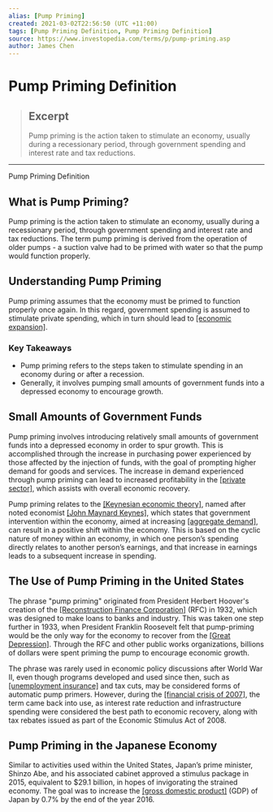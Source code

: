 ```yaml
---
alias: [Pump Priming]
created: 2021-03-02T22:56:50 (UTC +11:00)
tags: [Pump Priming Definition, Pump Priming Definition]
source: https://www.investopedia.com/terms/p/pump-priming.asp
author: James Chen
---
```


# Pump Priming Definition

> ## Excerpt
> Pump priming is the action taken to stimulate an economy, usually during a recessionary period, through government spending and interest rate and tax reductions.

---

Pump Priming Definition
## What is Pump Priming?

Pump priming is the action taken to stimulate an economy, usually during a recessionary period, through government spending and interest rate and tax reductions. The term pump priming is derived from the operation of older pumps - a suction valve had to be primed with water so that the pump would function properly.

## Understanding Pump Priming

Pump priming assumes that the economy must be primed to function properly once again. In this regard, government spending is assumed to stimulate private spending, which in turn should lead to [[economic expansion]](https://www.investopedia.com/terms/e/expansionary_policy.asp).

### Key Takeaways

-   Pump priming refers to the steps taken to stimulate spending in an economy during or after a recession.
-   Generally, it involves pumping small amounts of government funds into a depressed economy to encourage growth.

## Small Amounts of Government Funds

Pump priming involves introducing relatively small amounts of government funds into a depressed economy in order to spur growth. This is accomplished through the increase in purchasing power experienced by those affected by the injection of funds, with the goal of prompting higher demand for goods and services. The increase in demand experienced through pump priming can lead to increased profitability in the [[private sector]](https://www.investopedia.com/terms/p/private-sector.asp), which assists with overall economic recovery.

Pump priming relates to the [[Keynesian economic theory]](https://www.investopedia.com/terms/k/keynesianeconomics.asp), named after noted economist [[John Maynard Keynes]](https://www.investopedia.com/terms/j/john_maynard_keynes.asp), which states that government intervention within the economy, aimed at increasing [[aggregate demand]](https://www.investopedia.com/terms/a/aggregatedemand.asp), can result in a positive shift within the economy. This is based on the cyclic nature of money within an economy, in which one person’s spending directly relates to another person’s earnings, and that increase in earnings leads to a subsequent increase in spending.

## The Use of Pump Priming in the United States

The phrase "pump priming" originated from President Herbert Hoover's creation of the [[Reconstruction Finance Corporation]](https://www.investopedia.com/terms/r/rfc.asp) (RFC) in 1932, which was designed to make loans to banks and industry. This was taken one step further in 1933, when President Franklin Roosevelt felt that pump-priming would be the only way for the economy to recover from the [[Great Depression]](https://www.investopedia.com/terms/g/great_depression.asp). Through the RFC and other public works organizations, billions of dollars were spent priming the pump to encourage economic growth.

The phrase was rarely used in economic policy discussions after World War II, even though programs developed and used since then, such as [[unemployment insurance]](https://www.investopedia.com/terms/u/unemployment-insurance.asp) and tax cuts, may be considered forms of automatic pump primers. However, during the [[financial crisis of 2007]](https://www.investopedia.com/terms/c/credit-crisis.asp), the term came back into use, as interest rate reduction and infrastructure spending were considered the best path to economic recovery, along with tax rebates issued as part of the Economic Stimulus Act of 2008.

## Pump Priming in the Japanese Economy

Similar to activities used within the United States, Japan’s prime minister, Shinzo Abe, and his associated cabinet approved a stimulus package in 2015, equivalent to $29.1 billion, in hopes of invigorating the strained economy. The goal was to increase the [[gross domestic product]](https://www.investopedia.com/terms/g/gdp.asp) (GDP) of Japan by 0.7% by the end of the year 2016.
